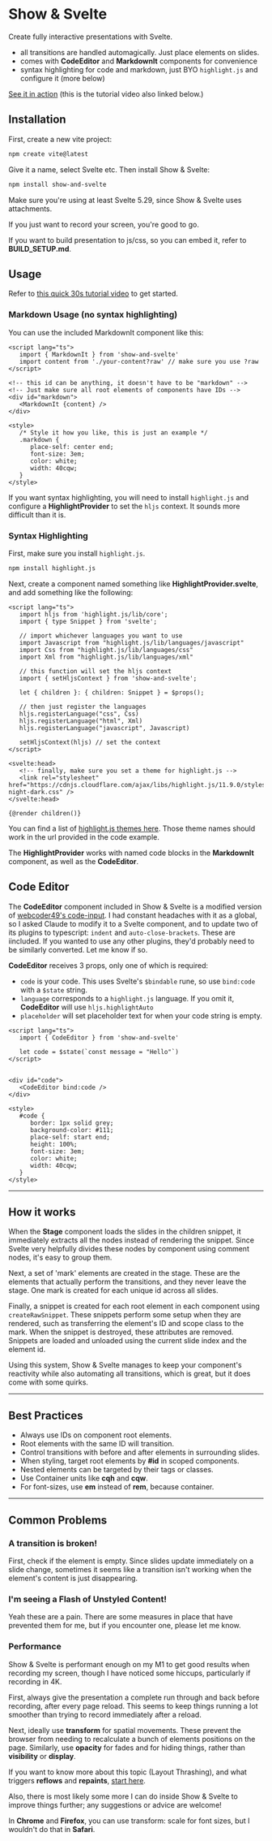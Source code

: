 # Show & Svelte

Create fully interactive presentations with Svelte.

- all transitions are handled automagically. Just place elements on slides.
- comes with **CodeEditor** and **MarkdownIt** components for convenience
- syntax highlighting for code and markdown, just BYO `highlight.js` and configure it (more below)

[See it in action](https://www.youtube.com/watch?v=Qgq7tLiWoco) (this is the tutorial video also linked below.)

## Installation

First, create a new vite project:

```sh
npm create vite@latest
```

Give it a name, select Svelte etc. Then install Show & Svelte:

```sh
npm install show-and-svelte
```

Make sure you're using at least Svelte 5.29, since Show & Svelte uses attachments.

If you just want to record your screen, you're good to go.

If you want to build presentation to js/css, so you can embed it, refer to **BUILD_SETUP.md**.

## Usage

Refer to [this quick 30s tutorial video](https://www.youtube.com/watch?v=Qgq7tLiWoco) to get started.

### Markdown Usage (no syntax highlighting)

You can use the included MarkdownIt component like this:

```svelte
<script lang="ts">
   import { MarkdownIt } from 'show-and-svelte'
   import content from './your-content?raw' // make sure you use ?raw
</script>

<!-- this id can be anything, it doesn't have to be "markdown" -->
<!-- Just make sure all root elements of components have IDs -->
<div id="markdown">
   <MarkdownIt {content} />
</div>

<style>
   /* Style it how you like, this is just an example */
   .markdown {
      place-self: center end;
      font-size: 3em;
      color: white;
      width: 40cqw;
   }
</style>
```

If you want syntax highlighting, you will need to install `highlight.js` and configure a **HighlightProvider** to set the `hljs` context. It sounds more difficult than it is.

### Syntax Highlighting

First, make sure you install `highlight.js`.

```sh
npm install highlight.js
```

Next, create a component named something like **HighlightProvider.svelte**, and add something like the following:

```svelte
<script lang="ts">
   import hljs from 'highlight.js/lib/core';
   import { type Snippet } from 'svelte';

   // import whichever languages you want to use
   import Javascript from "highlight.js/lib/languages/javascript"
   import Css from "highlight.js/lib/languages/css"
   import Xml from "highlight.js/lib/languages/xml"

   // this function will set the hljs context
   import { setHljsContext } from 'show-and-svelte';

   let { children }: { children: Snippet } = $props();

   // then just register the languages
   hljs.registerLanguage("css", Css)
   hljs.registerLanguage("html", Xml)
   hljs.registerLanguage("javascript", Javascript)

   setHljsContext(hljs) // set the context
</script>

<svelte:head>
   <!-- finally, make sure you set a theme for highlight.js -->
   <link rel="stylesheet" href="https://cdnjs.cloudflare.com/ajax/libs/highlight.js/11.9.0/styles/tokyo-night-dark.css" />
</svelte:head>

{@render children()}
```

You can find a list of [highlight.js themes here](https://highlightjs.org/examples). Those theme names should work in the url provided in the code example.

The **HighlightProvider** works with named code blocks in the **MarkdownIt** component, as well as the **CodeEditor**.

## Code Editor

The **CodeEditor** component included in Show & Svelte is a modified version of [webcoder49's code-input](https://github.com/WebCoder49/code-input). I had constant headaches with it as a global, so I asked Claude to modify it to a Svelte component, and to update two of its plugins to typescript: `indent` and `auto-close-brackets`. These are iincluded. If you wanted to use any other plugins, they'd probably need to be similarly converted. Let me know if so.

**CodeEditor** receives 3 props, only one of which is required:

- `code` is your code. This uses Svelte's `$bindable` rune, so use `bind:code` with a `$state` string.
- `language` corresponds to a `highlight.js` language. If you omit it, **CodeEditor** will use `hljs.highlightAuto`
- `placeholder` will set placeholder text for when your code string is empty.

```svelte
<script lang="ts">
   import { CodeEditor } from 'show-and-svelte'

   let code = $state(`const message = "Hello"`)
</script>


<div id="code">
   <CodeEditor bind:code />
</div>

<style>
   #code {
      border: 1px solid grey;
      background-color: #111;
      place-self: start end;
      height: 100%;
      font-size: 3em;
      color: white;
      width: 40cqw;
   }
</style>
```

---

## How it works

When the **Stage** component loads the slides in the children snippet, it immediately extracts all the nodes instead of rendering the snippet. Since Svelte very helpfully divides these nodes by component using comment nodes, it's easy to group them.

Next, a set of 'mark' elements are created in the stage. These are the elements that actually perform the transitions, and they never leave the stage. One mark is created for each unique id across all slides.

Finally, a snippet is created for each root element in each component using `createRawSnippet`. These snippets perform some setup when they are rendered, such as transferring the element's ID and scope class to the mark. When the snippet is destroyed, these attributes are removed. Snippets are loaded and unloaded using the current slide index and the element id.

Using this system, Show & Svelte manages to keep your component's reactivity while also automating all transitions, which is great, but it does come with some quirks.

---

## Best Practices

- Always use IDs on component root elements.
- Root elements with the same ID will transition.
- Control transitions with before and after elements in surrounding slides.
- When styling, target root elements by **#id** in scoped components.
- Nested elements can be targeted by their tags or classes.
- Use Container units like **cqh** and **cqw**.
- For font-sizes, use **em** instead of **rem**, because container.

---

## Common Problems

### A transition is broken!

First, check if the element is empty. Since slides update immediately on a slide change, sometimes it seems like a transition isn't working when the element's content is just disappearing.

### I'm seeing a Flash of Unstyled Content!

Yeah these are a pain. There are some measures in place that have prevented them for me, but if you encounter one, please let me know.

### Performance

Show & Svelte is performant enough on my M1 to get good results when recording my screen, though I have noticed some hiccups, particularly if recording in 4K.

First, always give the presentation a complete run through and back before recording, after every page reload. This seems to keep things running a lot smoother than trying to record immediately after a reload.

Next, ideally use **transform** for spatial movements. These prevent the browser from needing to recalculate a bunch of elements positions on the page. Similarly, use **opacity** for fades and for hiding things, rather than **visibility** or **display**.

If you want to know more about this topic (Layout Thrashing), and what triggers **reflows** and **repaints**, [start here](https://gist.github.com/paulirish/5d52fb081b3570c81e3a).

Also, there is most likely some more I can do inside Show & Svelte to improve things further; any suggestions or advice are welcome!

In **Chrome** and **Firefox**, you can use transform: scale for font sizes, but I wouldn't do that in **Safari**.
